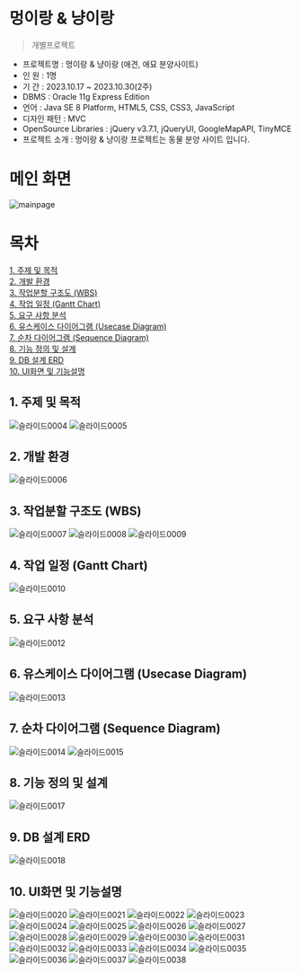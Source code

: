 멍이랑 & 냥이랑
==============
> 개별프로젝트

- 프로젝트명 : 멍이랑 & 냥이랑 (애견, 애묘 분양사이트) <br>
- 인 원 : 1명 <br>
- 기 간 : 2023.10.17 ~ 2023.10.30(2주) <br>
- DBMS : Oracle 11g Express Edition <br>
- 언어 : Java SE 8 Platform, HTML5, CSS, CSS3, JavaScript <br>
- 디자인 패턴 : MVC <br>
- OpenSource Libraries : jQuery v3.7.1, jQueryUI, GoogleMapAPI, TinyMCE <br>
- 프로젝트 소개 : 멍이랑 & 냥이랑 프로젝트는 동물 분양 사이트 입니다. <br>

# 메인 화면
![mainpage](https://github.com/Yubin0908/animal_Project/assets/127021788/1e2e0349-deda-4d48-84e6-d5e4bcd50c6f)

# 목차
[1. 주제 및 목적](https://github.com/Yubin0908/animal_Project#1-%EC%A3%BC%EC%A0%9C-%EB%B0%8F-%EB%AA%A9%EC%A0%81)<br>
[2. 개발 환경](https://github.com/Yubin0908/animal_Project#2-%EA%B0%9C%EB%B0%9C-%ED%99%98%EA%B2%BD)<br>
[3. 작업분할 구조도 (WBS)](https://github.com/Yubin0908/animal_Project#3-%EC%9E%91%EC%97%85%EB%B6%84%ED%95%A0-%EA%B5%AC%EC%A1%B0%EB%8F%84-wbs)<br>
[4. 작업 일정 (Gantt Chart)](https://github.com/Yubin0908/animal_Project#4-%EC%9E%91%EC%97%85-%EC%9D%BC%EC%A0%95-gantt-chart)<br>
[5. 요구 사항 분석](https://github.com/Yubin0908/animal_Project#5-%EC%9A%94%EA%B5%AC-%EC%82%AC%ED%95%AD-%EB%B6%84%EC%84%9D)<br>
[6. 유스케이스 다이어그램 (Usecase Diagram)](https://github.com/Yubin0908/animal_Project#6-%EC%9C%A0%EC%8A%A4%EC%BC%80%EC%9D%B4%EC%8A%A4-%EB%8B%A4%EC%9D%B4%EC%96%B4%EA%B7%B8%EB%9E%A8-usecase-diagram)<br>
[7. 순차 다이어그램 (Sequence Diagram)](https://github.com/Yubin0908/animal_Project#7-%EC%88%9C%EC%B0%A8-%EB%8B%A4%EC%9D%B4%EC%96%B4%EA%B7%B8%EB%9E%A8-sequence-diagram)<br>
[8. 기능 정의 및 설계](https://github.com/Yubin0908/animal_Project#8-%EA%B8%B0%EB%8A%A5-%EC%A0%95%EC%9D%98-%EB%B0%8F-%EC%84%A4%EA%B3%84)<br>
[9. DB 설계 ERD](https://github.com/Yubin0908/animal_Project#9-db-%EC%84%A4%EA%B3%84-erd)<br>
[10. UI화면 및 기능설명](https://github.com/Yubin0908/animal_Project#10-ui%ED%99%94%EB%A9%B4-%EB%B0%8F-%EA%B8%B0%EB%8A%A5%EC%84%A4%EB%AA%85)<br>

## 1. 주제 및 목적
![슬라이드0004](https://github.com/Yubin0908/animal_Project/assets/127021788/d9339c6a-0dd4-4f74-8b23-2622cff32ad2)
![슬라이드0005](https://github.com/Yubin0908/animal_Project/assets/127021788/92d788e8-5829-4028-8235-755005b44e57)

## 2. 개발 환경
![슬라이드0006](https://github.com/Yubin0908/animal_Project/assets/127021788/334fa671-5fcf-4392-8a93-0122a306129f)

## 3. 작업분할 구조도 (WBS)
![슬라이드0007](https://github.com/Yubin0908/animal_Project/assets/127021788/d016b01b-e54a-4042-916a-a44ee12e6f22)
![슬라이드0008](https://github.com/Yubin0908/animal_Project/assets/127021788/bd14f6bd-a6f0-43bd-a024-74ca73dbe98c)
![슬라이드0009](https://github.com/Yubin0908/animal_Project/assets/127021788/467499f2-6b6e-4a24-bf28-ab58cb81900c)

## 4. 작업 일정 (Gantt Chart)
![슬라이드0010](https://github.com/Yubin0908/animal_Project/assets/127021788/79c64c3b-f0d1-4016-ad2f-b425aa40a4cc)

## 5. 요구 사항 분석
![슬라이드0012](https://github.com/Yubin0908/animal_Project/assets/127021788/3c903e18-15f7-4fdb-998c-9c57a821a5a6)

## 6. 유스케이스 다이어그램 (Usecase Diagram)
![슬라이드0013](https://github.com/Yubin0908/animal_Project/assets/127021788/99fde991-d519-402c-8aa1-b787f23f9450)

## 7. 순차 다이어그램 (Sequence Diagram)
![슬라이드0014](https://github.com/Yubin0908/animal_Project/assets/127021788/90ebeba9-aded-4fb1-9bc0-0f0a7ff7f259)
![슬라이드0015](https://github.com/Yubin0908/animal_Project/assets/127021788/7c6f5c0c-7679-44c7-b8ef-a3a524ca312b)

## 8. 기능 정의 및 설계
![슬라이드0017](https://github.com/Yubin0908/animal_Project/assets/127021788/1010708f-026f-4a63-9604-41adaa5b5907)

## 9. DB 설계 ERD
![슬라이드0018](https://github.com/Yubin0908/animal_Project/assets/127021788/576dd42d-664c-49e7-b550-8258fa1884b1)

## 10. UI화면 및 기능설명
![슬라이드0020](https://github.com/Yubin0908/animal_Project/assets/127021788/1c34476f-4001-42b5-9ab1-51d11f0c1a4c)
![슬라이드0021](https://github.com/Yubin0908/animal_Project/assets/127021788/62c770a5-1723-467d-9c02-6a9210930381)
![슬라이드0022](https://github.com/Yubin0908/animal_Project/assets/127021788/6e2fbec3-2a56-4078-ad88-28b416142da3)
![슬라이드0023](https://github.com/Yubin0908/animal_Project/assets/127021788/85c0b635-2257-417f-863d-f26619f8cb09)
![슬라이드0024](https://github.com/Yubin0908/animal_Project/assets/127021788/15086d02-ac00-4a85-8da1-1c6ec3cf280d)
![슬라이드0025](https://github.com/Yubin0908/animal_Project/assets/127021788/9670e962-8b75-41b8-a09a-3c5a00325706)
![슬라이드0026](https://github.com/Yubin0908/animal_Project/assets/127021788/5aaace7b-e13d-49a4-b576-6b6a93545575)
![슬라이드0027](https://github.com/Yubin0908/animal_Project/assets/127021788/3a9ba280-ba45-4396-aeb3-6e97059332c1)
![슬라이드0028](https://github.com/Yubin0908/animal_Project/assets/127021788/468e51db-3808-4681-9470-449582ed2b07)
![슬라이드0029](https://github.com/Yubin0908/animal_Project/assets/127021788/21af4a82-a191-445e-8acc-ecc513e82812)
![슬라이드0030](https://github.com/Yubin0908/animal_Project/assets/127021788/59ee604e-881c-48ba-b649-5b4d53278199)
![슬라이드0031](https://github.com/Yubin0908/animal_Project/assets/127021788/da870b80-f5b7-4af6-a346-2c14ff71a238)
![슬라이드0032](https://github.com/Yubin0908/animal_Project/assets/127021788/0c1476c3-875b-4b0c-add3-fbc6bf9bc985)
![슬라이드0033](https://github.com/Yubin0908/animal_Project/assets/127021788/85ef6a9a-58ba-4030-aba4-1abbe3819866)
![슬라이드0034](https://github.com/Yubin0908/animal_Project/assets/127021788/23868aea-b272-48a7-b43b-1786f555e923)
![슬라이드0035](https://github.com/Yubin0908/animal_Project/assets/127021788/ac229356-887d-4451-97ff-6a0c6ed85912)
![슬라이드0036](https://github.com/Yubin0908/animal_Project/assets/127021788/42e14f80-1f0b-480e-85e4-8adfc9b8c2fb)
![슬라이드0037](https://github.com/Yubin0908/animal_Project/assets/127021788/3614cbec-c757-46c6-b869-d4da7bd04bde)
![슬라이드0038](https://github.com/Yubin0908/animal_Project/assets/127021788/81cc0ec4-195d-4e9b-9a85-127df5d0dfda)